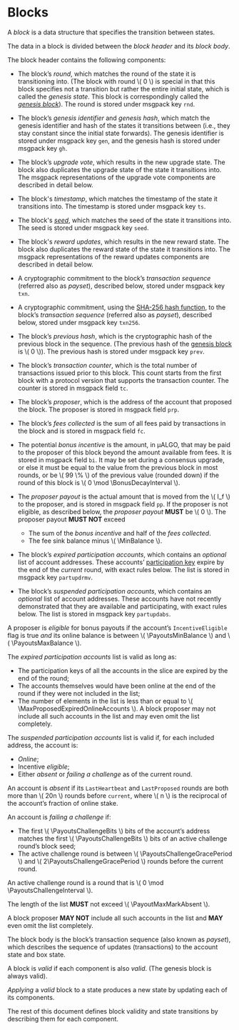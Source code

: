 $$
\newcommand \BonusDecayInterval {B_{b,\mathrm{decay}}}
\newcommand \MaxProposedExpiredOnlineAccounts {B_{N_\mathrm{e},\max}}
\newcommand \MinBalance {b_\min}
\newcommand \PayoutsMaxBalance {A_{r,\max}}
\newcommand \PayoutsMinBalance {A_{r,\min}}
\newcommand \Heartbeat {\mathrm{hb}}
\newcommand \PayoutsChallengeBits {\Heartbeat_\mathrm{bits}}
\newcommand \PayoutsChallengeGracePeriod {\Heartbeat_\mathrm{grace}}
\newcommand \PayoutsChallengeInterval {\Heartbeat_r}
\newcommand \PayoutMaxMarkAbsent {B_{N_\mathrm{a},\max}}
$$

# Blocks

A _block_ is a data structure that specifies the transition between states.

The data in a block is divided between the _block header_ and its _block body_.

The block header contains the following components:

- The block’s _round_, which matches the round of the state it is transitioning 
into. (The block with round \\( 0 \\) is special in that this block specifies not
a transition but rather the entire initial state, which is called the _genesis state_.
This block is correspondingly called the [_genesis block_](#genesis)). The round
is stored under msgpack key `rnd`.

- The block’s _genesis identifier_ and _genesis hash_, which match the genesis identifier
and hash of the states it transitions between (i.e., they stay constant since the
initial state forwards). The genesis identifier is stored under msgpack key `gen`,
and the genesis hash is stored under msgpack key `gh`.

- The block’s _upgrade vote_, which results in the new upgrade state. The block also
duplicates the upgrade state of the state it transitions into. The msgpack representations
of the upgrade vote components are described in detail below.

- The block's _timestamp_, which matches the timestamp of the state it transitions
into. The timestamp is stored under msgpack key `ts`.

- The block's [_seed_](abft.md#seed), which matches the seed of the state it transitions
into. The seed is stored under msgpack key `seed`.

- The block's _reward updates_, which results in the new reward state. The block
also duplicates the reward state of the state it transitions into. The msgpack representations
of the reward updates components are described in detail below.

- A cryptographic commitment to the block’s _transaction sequence_ (referred also
as _payset_), described below, stored under msgpack key `txn`.

- A cryptographic commitment, using the [SHA-256 hash function](crypto.md#sha256),
to the block’s _transaction sequence_ (referred also as _payset_), described below,
stored under msgpack key `txn256`.

- The block’s _previous hash_, which is the cryptographic hash of the previous block
in the sequence. (The previous hash of the [genesis block](#genesis) is \\( 0 \\)).
The previous hash is stored under msgpack key `prev`.

- The block’s _transaction counter_, which is the total number of transactions issued
prior to this block. This count starts from the first block with a protocol version
that supports the transaction counter. The counter is stored in msgpack field `tc`.

- The block’s _proposer_, which is the address of the account that proposed the
block. The proposer is stored in msgpack field `prp`.

- The block’s _fees collected_ is the sum of all fees paid by transactions in the
block and is stored in msgpack field `fc`.

- The potential _bonus incentive_ is the amount, in μALGO, that may be paid to the
proposer of this block beyond the amount available from fees. It is stored in msgpack
field `bi`. It may be set during a consensus upgrade, or else it must be equal to
the value from the previous block in most rounds, or be \\( 99 \\% \\) of the previous
value (rounded down) if the round of this block is \\( 0 \mod \BonusDecayInterval \\).

- The _proposer payout_ is the actual amount that is moved from the \\( I_f \\) to
the proposer, and is stored in msgpack field `pp`. If the proposer is not eligible,
as described below, the _proposer payout_ **MUST** be \\( 0 \\). The proposer payout
**MUST NOT** exceed

  - The sum of the _bonus incentive_ and half of the _fees collected_.
  - The fee sink balance minus \\( \MinBalance \\).

- The block’s _expired participation accounts_, which contains an _optional_ list of
account addresses. These accounts’ [participation key](../crypto/paricipation.md)
expire by the end of the _current_ round, with exact rules below. The list is stored
in msgpack key `partupdrmv`.

- The block’s _suspended participation accounts_, which contains an _optional_ list
of account addresses. These accounts have not recently demonstrated that they are
available and participating, with exact rules below. The list is stored in msgpack
key `partupdabs`.

A proposer is _eligible_ for bonus payouts if the account’s `IncentiveEligible`
flag is true _and_ its online balance is between \\( \PayoutsMinBalance \\) and
\\( \PayoutsMaxBalance \\).

The _expired participation accounts_ list is valid as long as:

- The participation keys of all the accounts in the slice are expired by the end
of the round;
- The accounts themselves would have been online at the end of the round if they
were not included in the list;
- The number of elements in the list is less than or equal to \\( \MaxProposedExpiredOnlineAccounts \\).
A block proposer may not include all such accounts in the list and may even omit
the list completely.

The _suspended participation accounts_ list is valid if, for each included address,
the account is:

- _Online_;
- Incentive _eligible_;
- Either _absent_ or _failing a challenge_ as of the current round.

An account is _absent_ if its `LastHeartbeat` and `LastProposed` rounds are both
more than \\( 20n \\) rounds before `current`, where \\( n \\) is the reciprocal
of the account’s fraction of online stake.

An account is _failing a challenge_ if:

- The first \\( \PayoutsChallengeBits \\) bits of the account’s address matches the
first \\( \PayoutsChallengeBits \\) bits of an active challenge round’s block seed;
- The active challenge round is between \\( \PayoutsChallengeGracePeriod \\) and
\\( 2\PayoutsChallengeGracePeriod \\) rounds before the current round.

An active challenge round is a round that is \\( 0 \mod \PayoutsChallengeInterval \\).

The length of the list **MUST** not exceed \\( \PayoutMaxMarkAbsent \\).

A block proposer **MAY NOT** include all such accounts in the list and **MAY** even
omit the list completely.

The block body is the block’s transaction sequence (also known as _payset_), which
describes the sequence of updates (transactions) to the account state and box state.

A block is _valid_ if each component is also _valid_. (The genesis block is always
valid).

_Applying_ a _valid_ block to a state produces a new state by updating each of its
components.

The rest of this document defines block validity and state transitions by describing
them for each component.